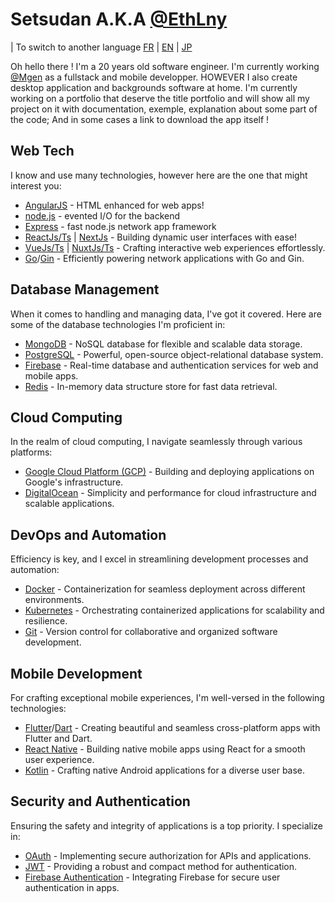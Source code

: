 # Setsudan A.K.A [@EthLny]

| To switch to another language [FR] | [EN] | [JP]

Oh hello there ! I'm a 20 years old software engineer. I'm currently working [@Mgen] as a fullstack and mobile developper. HOWEVER I also create desktop application and backgrounds software at home. I'm currently working on a portfolio that deserve the title portfolio and will show all my project on it with documentation, exemple, explanation about some part of the code; And in some cases a link to download the app itself !

## Web Tech

I know and use many technologies, however here are the one that might interest you:

- [AngularJS] - HTML enhanced for web apps!
- [node.js] - evented I/O for the backend
- [Express] - fast node.js network app framework
- [ReactJs/Ts] | [NextJs] - Building dynamic user interfaces with ease!
- [VueJs/Ts] | [NuxtJs/Ts] - Crafting interactive web experiences effortlessly.
- [Go]/[Gin] - Efficiently powering network applications with Go and Gin.

## Database Management

When it comes to handling and managing data, I've got it covered. Here are some of the database technologies I'm proficient in:

- [MongoDB] - NoSQL database for flexible and scalable data storage.
- [PostgreSQL] - Powerful, open-source object-relational database system.
- [Firebase] - Real-time database and authentication services for web and mobile apps.
- [Redis] - In-memory data structure store for fast data retrieval.

## Cloud Computing

In the realm of cloud computing, I navigate seamlessly through various platforms:

- [Google Cloud Platform (GCP)] - Building and deploying applications on Google's infrastructure.
- [DigitalOcean] - Simplicity and performance for cloud infrastructure and scalable applications.

## DevOps and Automation

Efficiency is key, and I excel in streamlining development processes and automation:

- [Docker] - Containerization for seamless deployment across different environments.
- [Kubernetes] - Orchestrating containerized applications for scalability and resilience.
- [Git] - Version control for collaborative and organized software development.

## Mobile Development

For crafting exceptional mobile experiences, I'm well-versed in the following technologies:

- [Flutter]/[Dart] - Creating beautiful and seamless cross-platform apps with Flutter and Dart.
- [React Native] - Building native mobile apps using React for a smooth user experience.
- [Kotlin] - Crafting native Android applications for a diverse user base.

## Security and Authentication

Ensuring the safety and integrity of applications is a top priority. I specialize in:

- [OAuth] - Implementing secure authorization for APIs and applications.
- [JWT] - Providing a robust and compact method for authentication.
- [Firebase Authentication] - Integrating Firebase for secure user authentication in apps.

[node.js]: <https://nodejs.org>
[express]: <https://expressjs.com>
[AngularJS]: <https://angularjs.org>
[ReactJs/Ts]: <https://react.dev/>
[NextJs]: <https://nextjs.org/>
[React Native]: <https://reactnative.dev/>
[VueJS/Ts]: <https://vuejs.org/>
[NuxtJS/Ts]: <https://nuxt.com/>
[Go]: <https://go.dev/>
[Gin]:<https://gin-gonic.com/>
[Flutter]:<https://flutter.dev/>
[Dart]: <https://dart.dev/>
[@EthLny]: <https://github.com/ethlny>
[@Mgen]: <https://mgen.fr>
[MongoDB]: <https://mongodb.com>
[PostgreSQL]: <https://www.postgresql.org/>
[Firebase]: <https://firebase.com>
[Firebase Authentication]: <https://firebase.com>
[Redis]: <https://redis.io>
[Google Cloud Platform (GCP)]: <https://https://cloud.google.com/>
[DigitalOcean]: <https://www.digitalocean.com/>
[Docker]:<https://docker.io>
[Kubernetes]: <https://kubernetes.io/>
[Git]: <https://git-scm.com/>
[Kotlin]:<https://kotlinlang.org/>
[OAuth]: <https://oauth.net/>
[JWT]:<https://jwt.io/>

[FR]: <https://github.com/Setsudan/Setsudan/blob/main/README.fr.md>
[EN]: <https://github.com/Setsudan>
[JP]: <https://github.com/Setsudan/Setsudan/blob/main/README.jp.md>